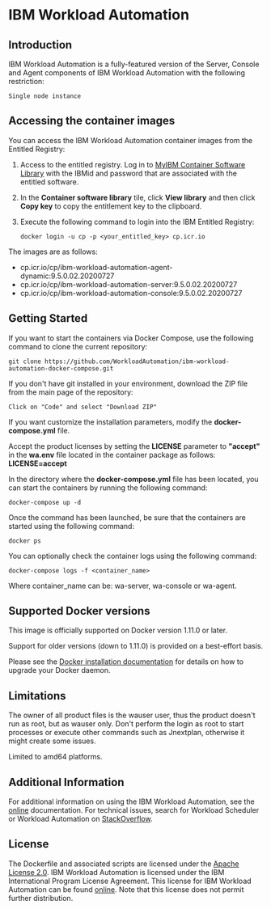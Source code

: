 # IBM Workload Automation

## Introduction
IBM Workload Automation is a fully-featured version of the Server, Console and Agent components of IBM Workload Automation with the following restriction:

    Single node instance

## Accessing the container images

You can access the IBM Workload Automation container images from the Entitled Registry:

1. Access to the entitled registry. Log in to [MyIBM Container Software Library](https://myibm.ibm.com/products-services/containerlibrary) with the IBMid and password that are associated with the entitled software.

2.  In the **Container software library** tile, click **View library** and then click **Copy key** to copy the entitlement key to the clipboard.
3.  Execute the following command to login into the IBM Entitled Registry:
      
        docker login -u cp -p <your_entitled_key> cp.icr.io

 The images are as follows:

* cp.icr.io/cp/ibm-workload-automation-agent-dynamic:9.5.0.02.20200727
* cp.icr.io/cp/ibm-workload-automation-server:9.5.0.02.20200727
* cp.icr.io/cp/ibm-workload-automation-console:9.5.0.02.20200727


## Getting Started

If you want to start the containers via Docker Compose, use the following command to clone the current repository:

    git clone https://github.com/WorkloadAutomation/ibm-workload-automation-docker-compose.git

If you don't have git installed in your environment, download the ZIP file from the main page of the repository:

    Click on "Code" and select "Download ZIP"

If you want customize the installation parameters, modify the **docker-compose.yml** file.

Accept the product licenses by setting the **LICENSE** parameter to **"accept"** in the **wa.env** file located in the container package as follows: **LICENSE=accept**

In the directory where  the **docker-compose.yml** file has been located, you can start the containers by running the following command:

    docker-compose up -d

Once the command has been launched, be sure that the containers are started using the following command:

    docker ps 

You can optionally check the container logs using the following command:

    docker-compose logs -f <container_name>

Where container_name can be: wa-server, wa-console or wa-agent.

## Supported Docker versions
This image is officially supported on Docker version 1.11.0 or later.

Support for older versions (down to 1.11.0) is provided on a best-effort basis.

Please see the [Docker installation documentation](https://docs.docker.com/engine/installation/) for details on how to upgrade your Docker daemon. 

## Limitations
The owner of all product files is the wauser user, thus the product doesn't run as root, but as wauser only. Don't perform the login as root to start processes or execute other commands such as Jnextplan, otherwise it might create some issues.

Limited to amd64 platforms.

## Additional Information
For additional information on using the IBM Workload Automation, see the [online](https://www.ibm.com/support/knowledgecenter/en/SSGSPN_9.5.0/com.ibm.tivoli.itws.doc_9.5/distr/src_pi/awspipartdepcont.htm) documentation. For technical issues, search for Workload Scheduler or Workload Automation on [StackOverflow](http://stackoverflow.com/search?q=workload+scheduler).

## License
The Dockerfile and associated scripts are licensed under the [Apache License 2.0](http://www.apache.org/licenses/LICENSE-2.0). IBM Workload Automation is licensed under the IBM International Program License Agreement. This license for IBM Workload Automation can be found [online](https://www14.software.ibm.com/cgi-bin/weblap/lap.pl?li_formnum=L-AGOO-BNFE4V). Note that this license does not permit further distribution.
